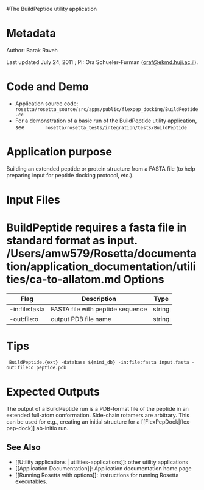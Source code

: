 #The BuildPeptide utility application

Metadata
========

Author: Barak Raveh

Last updated July 24, 2011 ; PI: Ora Schueler-Furman (oraf@ekmd.huji.ac.il).

Code and Demo
=============

-   Application source code: `        rosetta/rosetta_source/src/apps/public/flexpep_docking/BuildPeptide.cc       `
-   For a demonstration of a basic run of the BuildPeptide utility application, see `        rosetta/rosetta_tests/integration/tests/BuildPeptide       `

Application purpose
===========================================

Building an extended peptide or protein structure from a FASTA file (to help preparing input for peptide docking protocol, etc.).

Input Files
===========

BuildPeptide requires a fasta file in standard format as input.
/Users/amw579/Rosetta/documentation/application_documentation/utilities/ca-to-allatom.md
Options
=======

|Flag|Description|Type|
|----|-----------|----|
|-in:file:fasta|FASTA file with peptide sequence|string|
|-out:file:o|output PDB file name|string|

Tips
====

```
 BuildPeptide.{ext} -database ${mini_db} -in:file:fasta input.fasta -out:file:o peptide.pdb
```

Expected Outputs
================

The output of a BuildPeptide run is a PDB-format file of the peptide in an extended full-atom conformation. Side-chain rotamers are arbitrary. This can be used for e.g., creating an initial structure for a [[FlexPepDock|flex-pep-dock]] ab-initio run.

## See Also

* [[Utility applications | utilities-applications]]: other utility applications
* [[Application Documentation]]: Application documentation home page
* [[Running Rosetta with options]]: Instructions for running Rosetta executables.
